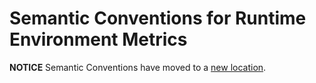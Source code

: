 # Semantic Conventions for Runtime Environment Metrics

**NOTICE** Semantic Conventions have moved to a
[new location](http://github.com/open-telemetry/semantic-conventions).
